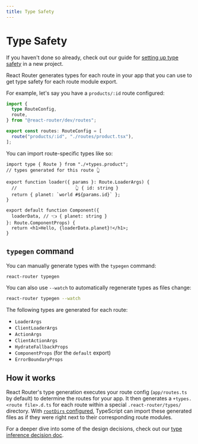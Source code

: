 ```yaml
---
title: Type Safety
---
```


# Type Safety

If you haven't done so already, check out our guide for <a href="../framework/how-to/setting-up-type-safety">setting up type safety</a> in a new project.

React Router generates types for each route in your app that you can use to get type safety for each route module export.

For example, let's say you have a `products/:id` route configured:

```ts filename=app/routes.ts
import {
  type RouteConfig,
  route,
} from "@react-router/dev/routes";

export const routes: RouteConfig = [
  route("products/:id", "./routes/product.tsx"),
];
```

You can import route-specific types like so:

```tsx filename=app/routes/product.tsx
import type { Route } from "./+types.product";
// types generated for this route 👆

export function loader({ params }: Route.LoaderArgs) {
  //                      👆 { id: string }
  return { planet: `world #${params.id}` };
}

export default function Component({
  loaderData, // 👈 { planet: string }
}: Route.ComponentProps) {
  return <h1>Hello, {loaderData.planet}!</h1>;
}
```

## `typegen` command

You can manually generate types with the `typegen` command:

```sh
react-router typegen
```

You can also use `--watch` to automatically regenerate types as files change:

```sh
react-router typegen --watch
```

The following types are generated for each route:

- `LoaderArgs`
- `ClientLoaderArgs`
- `ActionArgs`
- `ClientActionArgs`
- `HydrateFallbackProps`
- `ComponentProps` (for the `default` export)
- `ErrorBoundaryProps`

## How it works

React Router's type generation executes your route config (`app/routes.ts` by default) to determine the routes for your app.
It then generates a `+types.<route file>.d.ts` for each route within a special `.react-router/types/` directory.
With [`rootDirs` configured][setting-up-type-safety], TypeScript can import these generated files as if they were right next to their corresponding route modules.

For a deeper dive into some of the design decisions, check out our [type inference decision doc](https://github.com/remix-run/react-router/blob/dev/decisions/0012-type-inference.md).

[setting-up-type-safety]: ../framework/how-to/setting-up-type-safety
